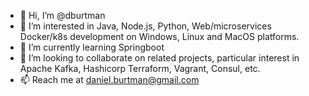 - 👋 Hi, I’m @dburtman
- 👀 I’m interested in Java, Node.js, Python, Web/microservices Docker/k8s development on Windows, Linux and MacOS platforms.
- 🌱 I’m currently learning Springboot
- 💞️ I’m looking to collaborate on related projects, particular interest in Apache Kafka, Hashicorp Terraform, Vagrant, Consul, etc.
- 📫 Reach me at daniel.burtman@gmail.com

<!---
dburtman/dburtman is a ✨ special ✨ repository because its `README.md` (this file) appears on your GitHub profile.
You can click the Preview link to take a look at your changes.
--->

